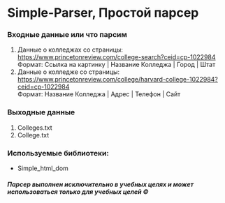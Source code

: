 # Simple-Parser, Простой парсер

### Входные данные или что парсим
1. Данные о колледжах со страницы: https://www.princetonreview.com/college-search?ceid=cp-1022984  
Формат: Ссылка на картинку | Название Колледжа | Город | Штат
3. Данные о колледже со страницы: https://www.princetonreview.com/college/harvard-college-1022984?ceid=cp-1022984  
Формат: Название Колледжа | Адрес | Телефон | Сайт

### Выходные данные
1. Colleges.txt
2. College.txt

### Используемые библиотеки: 
- Simple_html_dom

##### Парсер выполнен исключительно в учебных целях и может использоваться только для учебных целей ©
